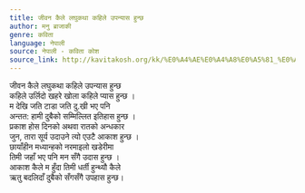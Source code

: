 ```yaml
---
title: जीवन कैले लघुकथा कहिले उपन्यास हुन्छ
author: मनु ब्राजाकी
genre: कविता
language: नेपाली
source: नेपाली - कविता कोश
source_link: http://kavitakosh.org/kk/%E0%A4%AE%E0%A4%A8%E0%A5%81_%E0%A4%AC%E0%A5%8D%E0%A4%B0%E0%A4%BE%E0%A4%9C%E0%A4%BE%E0%A4%95%E0%A5%80
---
```


जीवन कैले लघुकथा कहिले उपन्यास हुन्छ  
कहिले उर्लिदो खहरे खोला कहिले प्यास हुन्छ ।  
म देखि जति टाडा जति दु.खी भए पनि  
अन्तत: हामी दुबैको सम्मिल्लित इतिहास हुन्छ ।  
प्रकाश होस दिनको अथवा रातको अन्धकार  
जुन, तारा सूर्य उदाउने त्यो एउटै आकाश हुन्छ ।  
छायाँहीन मध्यान्हको नरमाइलो खडेरीमा  
तिमी जहाँ भए पनि मन सँगै उदास हुन्छ ।  
आकाश कैले म हुँदा तिमी धर्ती हुन्थ्यौ कैले  
ऋतु बदलिदाँ दुबैको सँगसँगै उपहास हुन्छ।
